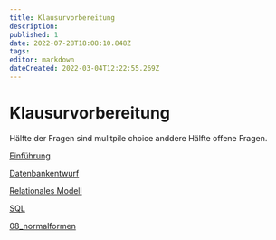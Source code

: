 ```yaml
---
title: Klausurvorbereitung
description: 
published: 1
date: 2022-07-28T18:08:10.848Z
tags: 
editor: markdown
dateCreated: 2022-03-04T12:22:55.269Z
---
```


# Klausurvorbereitung
Hälfte der Fragen sind mulitpile choice anddere Hälfte offene Fragen.

[Einführung](/fom/semester-2/datenbankmanagement/01_einfuehrung)

[Datenbankentwurf](/fom/semester-2/datenbankmanagement/02_datenbankentwurf.md)

[Relationales Modell](/fom/semester-2/datenbankmanagement/03_relationales_modell.md)

[SQL](/fom/semester-2/datenbankmanagement/04_sql.md)

<!-- weiter mit Skript 07 -->
[08_normalformen](/fom/semester-2/datenbankmanagement/08_normalformen)

